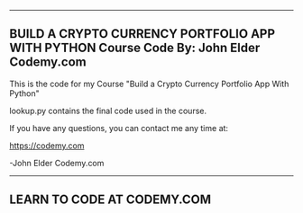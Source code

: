 --------------------------------------------------------------
BUILD A CRYPTO CURRENCY PORTFOLIO APP WITH PYTHON
Course Code
By: John Elder
Codemy.com
--------------------------------------------------------------


This is the code for my Course "Build a Crypto Currency 
Portfolio App With Python"

lookup.py contains the final code used in the course.

If you have any questions, you can contact me any time at:

https://codemy.com

-John Elder
Codemy.com



--------------------------------------------------------------
LEARN TO CODE AT CODEMY.COM
--------------------------------------------------------------

